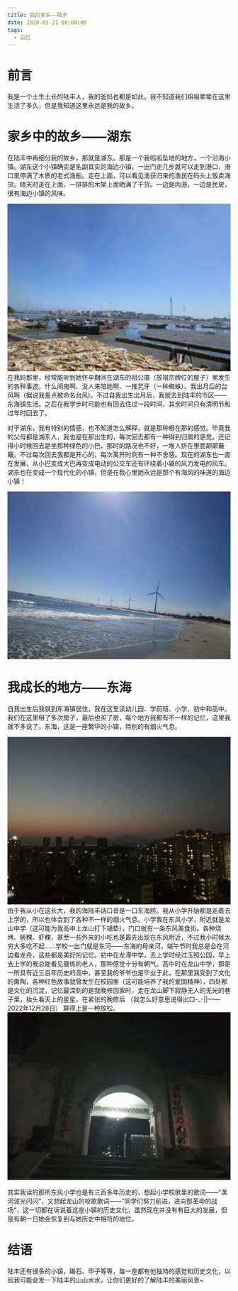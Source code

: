 ```yaml
---
title: 我的家乡——陆丰
date: 2020-05-21 00:00:00
tags: 
  - 回忆
---
```

# 前言

我是一个土生土长的陆丰人，我的爸妈也都是如此。我不知道我们祖祖辈辈在这里生活了多久，但是我知道这里永远是我的故乡。

# 家乡中的故乡——湖东

在陆丰中再细分我的故乡，那就是湖东。那是一个我呱呱坠地的地方，一个沿海小镇。湖东这个小镇确实是名副其实的海边小镇，一出门走几步就可以走到港口，港口里停满了木质的老式渔船。走在上面，可以看见渔获归来的渔民在码头上贩卖海货。晴天时走在上面，一排排的木架上面晒满了干货。一边是内港，一边是民房，很有海边小镇的风味。

![码头](我的家乡——陆丰/640.webp)
在我妈那里，经常能听到她怀孕期间在湖东的祖公厝（放祖宗牌位的屋子）里发生的各种事迹。什么闹鬼啊、没人来陪她啊、一推旯牙（一种蜘蛛）、我出月后的台风啊（据说我差点被命名台风)。不过自我出生出月后，我就去到陆丰的市区——东海镇生活。之后在我学步时可能也有回去住过一段时间，其余时间只有清明节和过年时回去了。

对于湖东，我有特别的情感，也不知道怎么解释，就是那种根在那的感觉。毕竟我的父母都是湖东人，我也是在那出生的，每次回去都有一种得到归属的感觉。还记得小时候回去是坐那种绿色的小巴，那时的路况也不好，一堆人挤在里面颠颠簸簸。不过每次回去我都是开心的，每次离开时则有一种不舍感。现在的湖东也一直在发展，从小巴变成大巴再变成电动的公交车还有环绕着小镇的风力发电的风车。湖东也在变成一个现代化的小镇，但是在我心里她永远是那个有海风的味道的海边小镇！

![湖东前海](我的家乡——陆丰/640-1755529540352-1.webp)

# 我成长的地方——东海

自我出生后我就到东海镇居住，我在这里读幼儿园、学前班、小学、初中和高中。我们在这里租了多次房子，最后也买了房，每个地方我都有不一样的记忆，这里我就不多说了。东海，这是一座繁华的小镇，特别的有烟火气息。

![法留乌面](我的家乡——陆丰/640-1755529540352-2.webp)
由于我从小在这长大，我的海陆丰话口音是一口东海腔。我从小学开始都是走着去上学的，所以也体会到了各种不一样的烟火气息。小学我在东风小学，附近就是龙山中学（这可能为我高中上龙山打下铺垫），门口就有一条东风美食街。各种烧烤、碗粿、虾粿，甚至一些外来的小吃也是最先出现在东风附近，不过我小时候太穷大多吃不起……学校一出门就是东河——东海的母亲河，端午节时我总是会在河边看龙舟，这些都是美好的记忆。初中在龙潭中学，去上学时经过玉照公园，早上去上学的我总能看见晨练的老人，那种感觉十分有朝气。高中时在龙山中学，那是一所具有近三百年历史的高中，甚至我的爷爷也是毕业于此，在那里我受到了文化的熏陶，各种红色故事就曾发生在校园里（这可能培养了我的爱国精神），四处都是文化的沉淀，记忆最深刻的是我晚修回家时，走在龙山脚下寂静无人的无光的巷子里，抬头看天上的星星，在紧张的晚修后 （我怎么好意思说得出口-_-||——2022年12月28日） 算得上是一种放松。
![龙山中学](我的家乡——陆丰/640-1755529540353-3.webp)

其实我读的那所东风小学也是有三百多年历史的，想起小学校歌里的歌词——“漯河波光闪闪”，又想起龙山的校歌歌词——“同学们努力前进，进向那革命的战场”，这一切都在诉说着这座小镇的历史文化，虽然现在并没有有巨大的发展，但是有朝一日她会恢复到与她历史中相符的地位。

# 结语

陆丰还有很多的小镇，碣石、甲子等等，每一座都有他独特的感觉和历史文化，以后我可能会发一下陆丰的山山水水，让你们更好的了解陆丰的美丽风景~